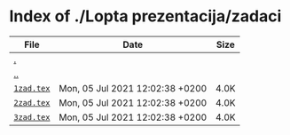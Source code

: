 # Index of ./Lopta prezentacija/zadaci

File | Date | Size
--- | --- | ---
[.](.) | |
[..](..) | |
[`1zad.tex`](1zad.tex) | Mon, 05 Jul 2021 12:02:38 +0200 | 4.0K
[`2zad.tex`](2zad.tex) | Mon, 05 Jul 2021 12:02:38 +0200 | 4.0K
[`3zad.tex`](3zad.tex) | Mon, 05 Jul 2021 12:02:38 +0200 | 4.0K
